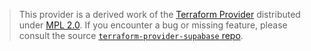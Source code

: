 > This provider is a derived work of the [Terraform Provider](https://github.com/supabase/terraform-provider-supabase)
> distributed under [MPL 2.0](https://www.mozilla.org/en-US/MPL/2.0/). If you encounter a bug or missing feature,
> please consult the source [`terraform-provider-supabase` repo](https://github.com/supabase/terraform-provider-supabase/issues).
